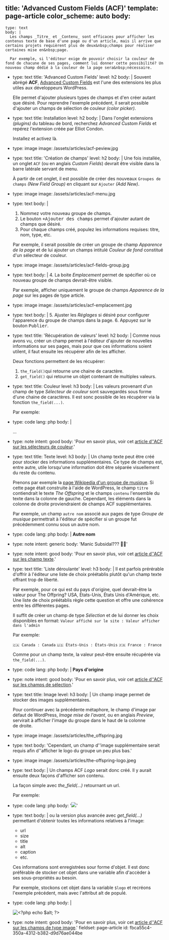 title: 'Advanced Custom Fields (ACF)'
template: page-article
color_scheme: auto
body:
  -
    type: text
    body: |
      Les champs _Titre_ et _Contenu_ sont efficaces pour afficher les contenus texte de base d'une page ou d'un article, mais il arrive que certains projets requièrent plus de deux&nbsp;champs pour réaliser certaines mise en&nbsp;page.
      
      Par exemple, si l'éditeur exige de pouvoir choisir la couleur de fond de chacune de ses pages, comment lui donner cette possibilité? Un nouveau champ dédié à la couleur de la page sera&nbsp;nécessaire.
  -
    type: text
    title: 'Advanced Custom Fields'
    level: h2
    body: |
      Souvent abrégé **ACF**, [Advanced Custom Fields](https://www.advancedcustomfields.com/) est l'une des extensions les plus utiles aux développeurs&nbsp;WordPress.
      
      Elle permet d'ajouter plusieurs types de champs et d'en créer autant que&nbsp;désiré. Pour reprendre l'exemple précédent, il serait possible d'ajouter un champs de sélection de couleur _(color&nbsp;picker)_.
  -
    type: text
    title: Installation
    level: h2
    body: |
      Dans l'onglet extensions _(plugins)_ du tableau de bord, recherchez _Advanced Custom Fields_ et repérez l'extension créée par Elliot&nbsp;Condon.
      
      Installez et activez&nbsp;là.
  -
    type: image
    image: /assets/articles/acf-peview.jpg
  -
    type: text
    title: 'Création de champs'
    level: h2
    body: |
      Une fois installée, un onglet `ACF` (ou en anglais _Custom Fields_) devrait être visible dans la barre latérale servant de&nbsp;menu. 
      
      À partir de cet onglet, il est possible de créer des nouveaux `Groupes de champs` _(New Field Group)_ en cliquant sur `Ajouter` _(Add&nbsp;New)_.
  -
    type: image
    image: /assets/articles/acf-menu.jpg
  -
    type: text
    body: |
      1. Nommez votre nouveau groupe de&nbsp;champs.
      2. Le bouton <kbd>+Ajouter des champs</kbd> permet d'ajouter autant de champs que&nbsp;désiré.
      3. Pour chaque champs créé, populez les informations&nbsp;requises: titre, nom, type,&nbsp;etc.
      
      Par exemple, il serait possible de créer un groupe de champ _Apparence de la&nbsp;page_ et de lui ajouter un champs intitulé _Couleur de fond_ constitué d'un sélecteur de&nbsp;couleur.
  -
    type: image
    image: /assets/articles/acf-fields-group.jpg
  -
    type: text
    body: |
      4. La boite _Emplacement_ permet de spécifier où ce nouveau groupe de champs devrait-être&nbsp;visible.
      
      Par exemple, afficher uniquement le groupe de champs _Apparence de la page_ sur les pages de type&nbsp;article.
  -
    type: image
    image: /assets/articles/acf-emplacement.jpg
  -
    type: text
    body: |
      5. Ajuster les _Réglages_ si désiré pour configurer l'apparence du groupe de champs dans la&nbsp;page.
      6. Appuyez sur le bouton&nbsp;<kbd>Publier</kbd>.
  -
    type: text
    title: 'Récupération de valeurs'
    level: h2
    body: |
      Comme nous avons vu, créer un champ permet à l'éditeur d'ajouter de nouvelles informations sur ses pages, mais pour que ces informations soient utilent, il faut ensuite les récupérer afin de les&nbsp;afficher.
      
      Deux fonctions permettent de les récupérer:
      
      1. `the_field()`qui retourne une chaine de&nbsp;caractère.
      2. `get_field()` qui retourne un objet contenant de multiples&nbsp;valeurs.
  -
    type: text
    title: Couleur
    level: h3
    body: |
      Les valeurs provenant d'un champ de type _Sélecteur de couleur_ sont sauvegardés sous forme d'une chaine de caractères. Il est sonc possible de les récupérer via la fonction&nbsp;`the_field(...)`.
      
      Par exemple:
  -
    type: code
    lang: php
    body: |
      <body style="background: <?php the_field('couleur_de_fond'); ?>;">
        ...
      </body>
  -
    type: note
    intent: good
    body: 'Pour en savoir plus, voir cet [article d''ACF sur les sélecteurs de&nbsp;couleur](https://www.advancedcustomfields.com/resources/color-picker/).'
  -
    type: text
    title: Texte
    level: h3
    body: |
      Un champ texte peut être créé pour stocker des informations supplémentaires. Ce type de champs est, entre autre, utile lorsqu'une information doit être séparée visuellement du reste du&nbsp;contenu. 
      
      Prenons par exemple la [page Wikipedia d'un groupe de musique](https://fr.wikipedia.org/wiki/The_Offspring). Si cette page était construite à l'aide de WordPress, le champ `titre` contiendrait le texte _The Offspring_ et le champs `contenu` l'ensemble du texte dans la colonne de gauche. Cependant, les éléments dans la colonne de droite proviendraient de champs ACF&nbsp;supplémentaires. 
      
      Par exemple, un champ `autre nom` associé aux pages de type _Groupe de musique_ permettrait à l'éditeur de spécifier si un groupe fut précédemment connu sous un autre&nbsp;nom.
  -
    type: code
    lang: php
    body: |
      <strong>Autre nom</strong>
      <?php the_field('autre_nom'); ?>
  -
    type: note
    intent: generic
    body: 'Manic Subsidal??? 🤷‍♂️'
  -
    type: note
    intent: good
    body: 'Pour en savoir plus, voir cet [article d''ACF sur les champ texte](https://www.advancedcustomfields.com/resources/text/).'
  -
    type: text
    title: 'Liste déroulante'
    level: h3
    body: |
      Il est parfois prérérable d'offrir à l'éditeur une liste de choix préétablis plutôt qu'un champ texte offrant trop de&nbsp;liberté.
      
      Par exemple, pour ce qui est du pays d'origine, quel devrait-être la valeur pour The Offpring? USA, États-Unis, États Unis d'Amérique, etc. Une liste de choix préétablis règle cette question et offre une cohérence entre les différentes&nbsp;pages.
      
      Il suffit de créer un champ de type _Sélection_ et de lui donner les choix disponibles en format: 
      `Valeur affiché sur le site : Valeur afficher dans l'admin`
      
      Par exemple:
      
      `🇨🇦 Canada : Canada`
      `🇺🇸 États-Unis : États-Unis`
      `🇫🇷 France : France`
      
      Comme pour un champ texte, la valeur peut-être ensuite récupérée via `the_field(...)`.
  -
    type: code
    lang: php
    body: |
      <strong>Pays d'origine</strong>
      <?php the_field('pays_dorigine'); ?>
  -
    type: note
    intent: good
    body: 'Pour en savoir plus, voir cet [article d''ACF sur les champs de sélection](https://www.advancedcustomfields.com/resources/select/).'
  -
    type: text
    title: Image
    level: h3
    body: |
      Un champ image permet de stocker des images&nbsp;supplémentaires. 
      
      Pour continuer avec la précédente métaphore, le champ d'image par défaut de WordPress, _Image mise de l'avant_, ou en anglais _Preview_, servirait à afficher l'image du&nbsp;groupe dans le haut de la colonne de&nbsp;droite.
  -
    type: image
    image: /assets/articles/the_offspring.jpg
  -
    type: text
    body: 'Cependant, un champ d''image supplémentaire serait requis afin d''afficher le logo du groupe un peu plus&nbsp;bas.'
  -
    type: image
    image: /assets/articles/the-offspring-logo.jpeg
  -
    type: text
    body: |
      Un champs ACF _Logo_ serait donc créé. Il y aurait ensuite deux façons d'afficher son&nbsp;contenu. 
      
      La façon simple avec _the_field(...)_ retournant un&nbsp;url. 
      
      Par&nbsp;exemple:
  -
    type: code
    lang: php
    body: '<img src="<?php the_field(''logo''); ?>" class="logo">'
  -
    type: text
    body: |
      ou la version plus avancée avec _get_field(...)_ permettant d'obtenir toutes les informations relatives à&nbsp;l'image:
      
      - url
      - size
      - title
      - alt
      - caption
      - etc.
      
      Ces informations sont enregistrées sour forme d'objet. Il est donc préférable de stocker cet objet dans une variable afin d'accèder à ses&nbsp;sous-propriétés au&nbsp;besoin. 
      
      Par exemple, stockons cet objet dans la variable&nbsp;`$logo` et recréons l'exemple précédent, mais avec l'attribut alt de&nbsp;populé.
  -
    type: code
    lang: php
    body: |
      <?php 
        $logo = get_field('logo');
        $url = $logo['url'];
        $alt = $logo['alt'];
      ?>
      <img src="<?php echo $url; ?>" class="logo" alt="<?php echo $alt; ?>">
  -
    type: note
    intent: good
    body: 'Pour en savoir plus, voir cet [article d''ACF sur les champs de type image](https://www.advancedcustomfields.com/resources/image/).'
fieldset: page-article
id: fbca55c4-350a-4312-b382-d9d76ae044be

